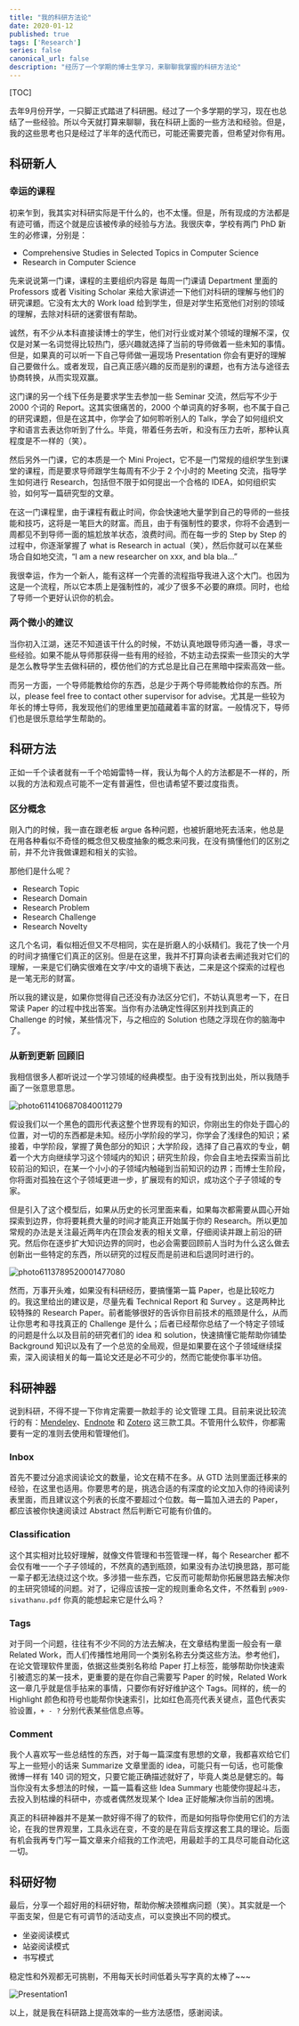 ```yaml
---
title: "我的科研方法论"
date: 2020-01-12
published: true
tags: ['Research']
series: false
canonical_url: false
description: "经历了一个学期的博士生学习，来聊聊我掌握的科研方法论"
---
```


[TOC]

去年9月份开学，一只脚正式踏进了科研圈。经过了一个多学期的学习，现在也总结了一些经验。所以今天就打算来聊聊，我在科研上面的一些方法和经验。但是，我的这些思考也只是经过了半年的迭代而已，可能还需要完善，但希望对你有用。

## 科研新人

### 幸运的课程

初来乍到，我其实对科研实际是干什么的，也不太懂。但是，所有现成的方法都是有迹可循，而这个就是应该被传承的经验与方法。我很庆幸，学校有两门 PhD 新生的必修课，分别是：

- Comprehensive Studies in Selected Topics in Computer Science
- Research in Computer Science

先来说说第一门课，课程的主要组织内容是 每周一门课请 Department 里面的 Professors 或者 Visiting Scholar 来给大家讲述一下他们对科研的理解与他们的研究课题。它没有太大的 Work load 给到学生，但是对学生拓宽他们对别的领域的理解，去除对科研的迷雾很有帮助。

诚然，有不少从本科直接读博士的学生，他们对行业或对某个领域的理解不深，仅仅是对某一名词觉得比较热门，感兴趣就选择了当前的导师做着一些未知的事情。但是，如果真的可以听一下自己导师做一遍现场 Presentation 你会有更好的理解自己要做什么。或者发现，自己真正感兴趣的反而是别的课题，也有方法与途径去协商转换，从而实现双赢。

这门课的另一个线下任务是要求学生去参加一些 Seminar 交流，然后写不少于 2000 个词的 Report。这其实很痛苦的，2000 个单词真的好多啊，也不属于自己的研究课题，但是在这其中，你学会了如何聆听别人的 Talk，学会了如何组织文字和语言去表达你听到了什么。毕竟，带着任务去听，和没有压力去听，那种认真程度是不一样的（笑）。

然后另外一门课，它的本质是一个 Mini Project，它不是一门常规的组织学生到课堂的课程，而是要求导师跟学生每周有不少于 2 个小时的 Meeting 交流，指导学生如何进行 Research，包括但不限于如何提出一个合格的 IDEA，如何组织实验，如何写一篇研究型的文章。

在这一门课程里，由于课程有截止时间，你会快速地大量学到自己的导师的一些技能和技巧，这将是一笔巨大的财富。而且，由于有强制性的要求，你将不会遇到一周都见不到导师一面的尴尬放羊状态，浪费时间。而在每一步的 Step by Step 的过程中，你逐渐掌握了 what is Research in actual（笑），然后你就可以在某些场合自如地交流，“I am a new researcher on xxx, and bla bla...”

我很幸运，作为一个新人，能有这样一个完善的流程指导我进入这个大门。也因为这是一个流程，所以它本质上是强制性的，减少了很多不必要的麻烦。同时，也给了导师一个更好认识你的机会。

### 两个微小的建议

当你初入江湖，迷茫不知道该干什么的时候，不妨认真地跟导师沟通一番，寻求一些经验。如果不能从导师那获得一些有用的经验，不妨主动去探索一些顶尖的大学是怎么教导学生去做科研的，模仿他们的方式总是比自己在黑暗中探索高效一些。

而另一方面，一个导师能教给你的东西，总是少于两个导师能教给你的东西。所以，please feel free to contact other supervisor for advise。尤其是一些较为年长的博士导师，我发现他们的思维里更加蕴藏着丰富的财富。一般情况下，导师们也是很乐意给学生帮助的。

## 科研方法

正如一千个读者就有一千个哈姆雷特一样，我认为每个人的方法都是不一样的，所以我的方法和观点可能不一定有普遍性，但也请希望不要过度指责。

### 区分概念

刚入门的时候，我一直在跟老板 argue 各种问题，也被折磨地死去活来，他总是在用各种看似不奇怪的概念但又极度抽象的概念来问我，在没有搞懂他们的区别之前，并不允许我做课题和相关的实验。

那他们是什么呢？

- Research Topic
- Research Domain
- Research Problem
- Research Challenge
- Research Novelty

这几个名词，看似相近但又不尽相同，实在是折磨人的小妖精们。我花了快一个月的时间才搞懂它们真正的区别。但是在这里，我并不打算向读者去阐述我对它们的理解，一来是它们确实很难在文字/中文的语境下表达，二来是这个探索的过程也是一笔无形的财富。

所以我的建议是，如果你觉得自己还没有办法区分它们，不妨认真思考一下，在日常读 Paper 的过程中找出答案。当你有办法确定性得区别并找到真正的 Challenge 的时候，某些情况下，与之相应的 Solution 也随之浮现在你的脑海中了。

### 从新到更新 回顾旧

我相信很多人都听说过一个学习领域的经典模型。由于没有找到出处，所以我随手画了一张意思意思。

![photo6114106870840011279](https://image.wsine.top/3B4B2EF7A58AA69AB2B33D8BC049E3F8.jpg)

假设我们以一个黑色的圆形代表这整个世界现有的知识，你刚出生的你处于圆心的位置，对一切的东西都是未知。经历小学阶段的学习，你学会了浅绿色的知识；紧接着，中学阶段，掌握了黄色部分的知识；大学阶段，选择了自己喜欢的专业，朝着一个大方向继续学习这个领域内的知识；研究生阶段，你会自主地去探索当前比较前沿的知识，在某一个小小的子领域内触碰到当前知识的边界；而博士生阶段，你将面对孤独在这个子领域更进一步，扩展现有的知识，成功这个子子领域的专家。

但是引入了这个模型后，如果从历史的长河里面来看，如果每次都需要从圆心开始探索到边界，你将要耗费大量的时间才能真正开始属于你的 Research。所以更加常规的办法是关注最近两年内在顶会发表的相关文章，仔细阅读并跟上前沿的研究。然后你在逐步扩大知识边界的同时，也必会需要回顾前人当时为什么这么做去创新出一些特定的东西，所以研究的过程反而是前进和后退同时进行的。

![photo6113789520001477080](https://image.wsine.top/C029ADE261D7FC6D8A5009733EFF3530.jpg)

然而，万事开头难，如果没有科研经历，要搞懂第一篇 Paper，也是比较吃力的。我这里给出的建议是，尽量先看 Technical Report 和 Survey 。这是两种比较特殊的 Research Paper。前者能够很好的告诉你目前技术的瓶颈是什么，从而让你思考和寻找真正的 Challenge 是什么；后者已经帮你总结了一个特定子领域的问题是什么以及目前的研究者们的 idea 和 solution，快速搞懂它能帮助你铺垫 Background 知识以及有了一个总览的全局观，但是如果要在这个子领域继续探索，深入阅读相关的每一篇论文还是必不可少的，然而它能使你事半功倍。

## 科研神器

说到科研，不得不提一下你肯定需要一款趁手的 论文管理 工具。目前来说比较流行的有：[Mendeley](https://www.mendeley.com/)、[Endnote](https://endnote.com/) 和 [Zotero](https://www.zotero.org/) 这三款工具。不管用什么软件，你都需要有一定的准则去使用和管理他们。

### Inbox

首先不要过分追求阅读论文的数量，论文在精不在多。从 GTD 法则里面迁移来的经验，在这里也适用。你要思考的是，挑选合适的有深度的论文加入你的待阅读列表里面，而且建议这个列表的长度不要超过个位数。每一篇加入进去的 Paper，都应该被你快速阅读过 Abstract 然后判断它可能有价值的。

### Classification

这个其实相对比较好理解，就像文件管理和书签管理一样，每个 Researcher 都不会仅有唯一一个子子领域的，不然真的遇到瓶颈，如果没有办法切换思路，那可能一辈子都无法绕过这个坎。多涉猎一些东西，它反而可能帮助你拓展思路去解决你的主研究领域的问题。对了，记得应该按一定的规则重命名文件，不然看到 `p909-sivathanu.pdf` 你真的能想起来它是什么吗？

### Tags

对于同一个问题，往往有不少不同的方法去解决，在文章结构里面一般会有一章 Related Work，而人们传播性地用同一个类别名称去分类这些方法。参考他们，在论文管理软件里面，依据这些类别名称给 Paper 打上标签，能够帮助你快速索引被遗忘的某一技术，更重要的是在你自己需要写 Paper 的时候，Related Work 这一章几乎就是信手拈来的事情，只要你有好好维护这个 Tags。同样的，统一的 Highlight 颜色和符号也能帮你快速索引，比如红色高亮代表关键点，蓝色代表实验设置，`+ - ?` 分别代表某些信息点等。

### Comment

我个人喜欢写一些总结性的东西，对于每一篇深度有思想的文章，我都喜欢给它们写上一些短小的话来 Summarize 文章里面的 idea，可能只有一句话，也可能像微博一样有 140 词的短文，只要它能正确描述就好了，毕竟人类总是健忘的。每当你没有太多想法的时候，一篇一篇看这些 Idea Summary 也能使你提起斗志，去投入到枯燥的科研中，亦或者偶然发现某个 Idea 正好能解决你当前的困境。



真正的科研神器并不是某一款好得不得了的软件，而是如何指导你使用它们的方法论，在我的世界观里，工具永远在变，不变的是在背后支撑这套工具的理论。后面有机会我再专门写一篇文章来介绍我的工作流吧，用最趁手的工具尽可能自动化这一切。

## 科研好物

最后，分享一个超好用的科研好物，帮助你解决颈椎病问题（笑）。其实就是一个平面支架，但是它有可调节的活动支点，可以变换出不同的模式。

- 坐姿阅读模式
- 站姿阅读模式
- 书写模式

稳定性和外观都无可挑剔，不用每天长时间低着头写字真的太棒了~~~

![Presentation1](https://image.wsine.top/9AF6E8BD3A39C7FF4FAC8A1606505328.png)



以上，就是我在科研路上提高效率的一些方法感悟，感谢阅读。
